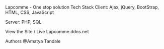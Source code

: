 Lapcomme - One stop solution
Tech Stack
Client: Ajax, jQuery, BootStrap, HTML, CSS, JavaScript

Server: PHP, SQL

View the Site / Live
Lapcomme.ddns.net

Authors
@Amatya Tandale
